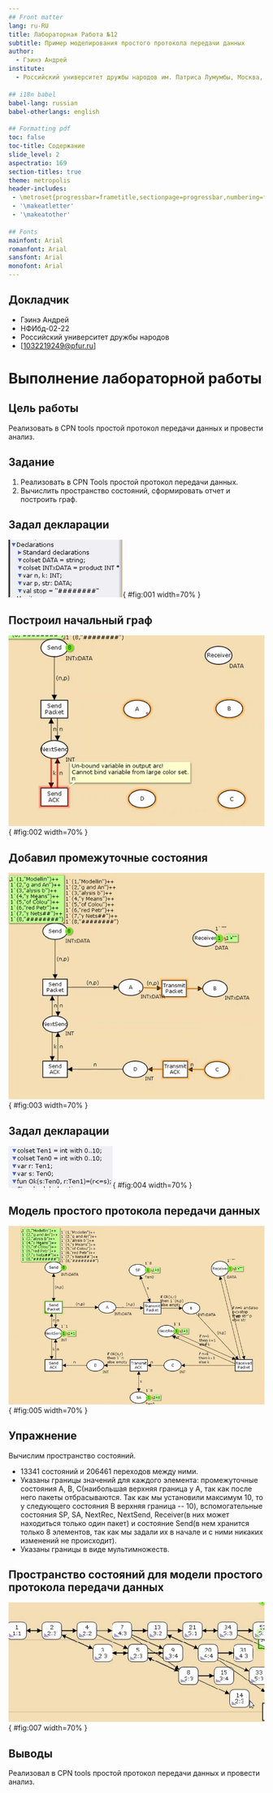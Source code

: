```yaml
---
## Front matter
lang: ru-RU
title: Лабораторная Работа №12
subtitle: Пример моделирования простого протокола передачи данных
author:
  - Гэинэ Андрей
institute:
  - Российский университет дружбы народов им. Патриса Лумумбы, Москва, Россия

## i18n babel
babel-lang: russian
babel-otherlangs: english

## Formatting pdf
toc: false
toc-title: Содержание
slide_level: 2
aspectratio: 169
section-titles: true
theme: metropolis
header-includes:
 - \metroset{progressbar=frametitle,sectionpage=progressbar,numbering=fraction}
 - '\makeatletter'
 - '\makeatother'

## Fonts
mainfont: Arial
romanfont: Arial
sansfont: Arial
monofont: Arial
---
```



## Докладчик


  * Гэинэ Андрей
  * НФИбд-02-22
  * Российский университет дружбы народов
  * [1032219249@pfur.ru]
  
# Выполнение лабораторной работы

## Цель работы

Реализовать в CPN tools простой протокол передачи данных и провести анализ.

## Задание

1. Реализовать в CPN Tools простой протокол передачи данных.
2. Вычислить пространство состояний, сформировать отчет и построить граф.

## Задал декларации

![Задание деклараций](image/1.png){ #fig:001 width=70% }

## Построил начальный граф

![Начальный граф](image/2.png){ #fig:002 width=70% }

## Добавил промежуточные состояния

![Промежуточные состояния](image/3.png){ #fig:003 width=70% }

## Задал декларации

![Задание деклараций](image/4.png){ #fig:004 width=70% }

## Модель простого протокола передачи данных

![Модель простого протокола передачи данных](image/5.png){ #fig:005 width=70% }

## Упражнение

Вычислим пространство состояний.
- 13341 состояний и 206461 переходов между ними.
- Указаны границы значений для каждого элемента: промежуточные состояния A, B, C(наибольшая верхняя граница у A, так как после него пакеты отбрасываются. Так как мы установили максимум 10, то у следующего состояния B верхняя граница -- 10), вспомогательные состояния SP, SA, NextRec, NextSend, Receiver(в них может находиться только один пакет) и состояние Send(в нем хранится только 8 элементов, так как мы задали их в начале и с ними никаких изменений не происходит).
- Указаны границы в виде мультимножеств.

## Пространство состояний для модели простого протокола передачи данных

![Пространство состояний для модели простого протокола передачи данных](image/6.png){ #fig:007 width=70% }

## Выводы

Реализовал в CPN tools простой протокол передачи данных и провести анализ.